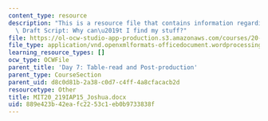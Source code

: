 ```yaml
---
content_type: resource
description: "This is a resource file that contains information regarding Joshua's\
  \ Draft Script: Why can\u2019t I find my stuff?"
file: https://ol-ocw-studio-app-production.s3.amazonaws.com/courses/20-219-becoming-the-next-bill-nye-writing-and-hosting-the-educational-show-january-iap-2015/889e423b42eafc2253c1eb0b9733838f_MIT20_219IAP15_Joshua.docx
file_type: application/vnd.openxmlformats-officedocument.wordprocessingml.document
learning_resource_types: []
ocw_type: OCWFile
parent_title: 'Day 7: Table-read and Post-production'
parent_type: CourseSection
parent_uid: d8c0d81b-2a38-c0d7-c4ff-4a8cfacacb2d
resourcetype: Other
title: MIT20_219IAP15_Joshua.docx
uid: 889e423b-42ea-fc22-53c1-eb0b9733838f
---
```

